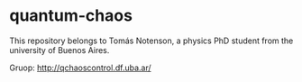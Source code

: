 # quantum-chaos
This repository belongs to Tomás Notenson, a physics PhD student from the university of Buenos Aires. 

Gruop: http://qchaoscontrol.df.uba.ar/

